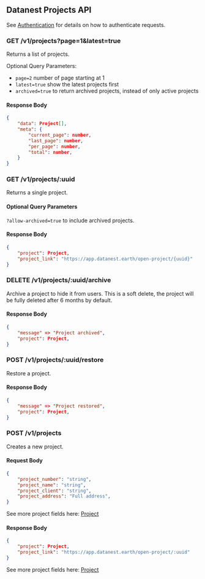 ## Datanest Projects API

See [Authentication](../readme.md#authentication) for details on how to authenticate requests.

### GET /v1/projects?page=1&latest=true

Returns a list of projects.

Optional Query Parameters:
- `page=2` number of page starting at 1
- `latest=true` show the latest projects first
- `archived=true` to return archived projects, instead of only active projects

#### Response Body

```json
{
    "data": Project[],
    "meta": {
        "current_page": number,
        "last_page": number,
        "per_page": number,
        "total": number,
    }
}
```

### GET /v1/projects/:uuid

Returns a single project.

#### Optional Query Parameters
`?allow-archived=true` to include archived projects.

#### Response Body

```json
{
    "project": Project,
    "project_link": "https://app.datanest.earth/open-project/{uuid}"
}
```

### DELETE /v1/projects/:uuid/archive

Archive a project to hide it from users. This is a soft delete, the project will be fully deleted after 6 months by default.

#### Response Body

```json
{
    "message" => "Project archived",
    "project": Project,
}
```

### POST /v1/projects/:uuid/restore

Restore a project.

#### Response Body

```json
{
    "message" => "Project restored",
    "project": Project,
}
```

### POST /v1/projects

Creates a new project.

#### Request Body

```json
{
    "project_number": "string",
    "project_name": "string",
    "project_client": "string",
    "project_address": "Full address",
}
```
See more project fields here: [Project](../../src/projects.ts)

#### Response Body

```json
{
    "project": Project,
    "project_link": "https://app.datanest.earth/open-project/:uuid"
}
```

See more project fields here: [Project](../../src/projects.ts)
